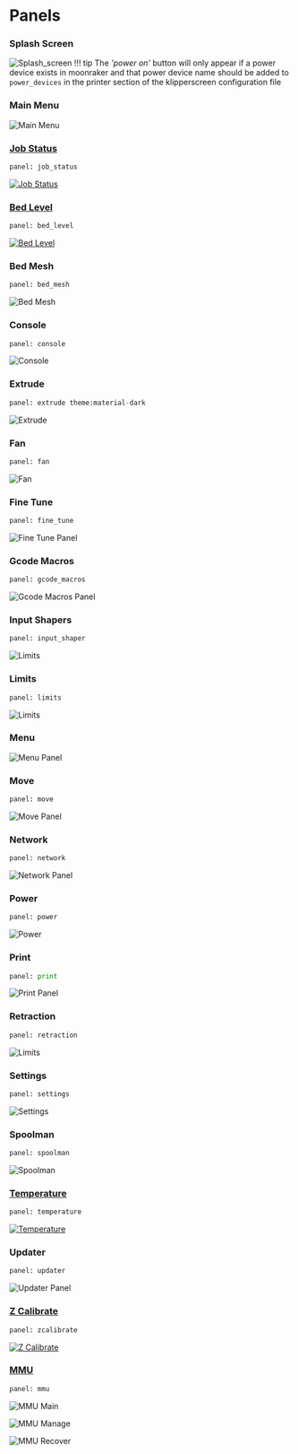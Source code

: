 # Panels

### Splash Screen
![Splash_screen](img/panels/splash_screen.png)
!!! tip
    The *'power on'* button will only appear if a power device exists in moonraker and that power device name
    should be added to `power_devices`  in the printer section of the klipperscreen configuration file

### Main Menu
![Main Menu](img/panels/main_panel.png)

### [Job Status](Panels/Job_status.md)
```py
panel: job_status
```
[![Job Status](img/panels/job_status.png)](Panels/Job_status.md)

### [Bed Level](Panels/Screws.md)
```py
panel: bed_level
```
[![Bed Level](img/panels/bed_level.png)](Panels/Screws.md)

### Bed Mesh
```py
panel: bed_mesh
```
![Bed Mesh](img/panels/bed_mesh.png)

### Console
```py
panel: console
```
![Console](img/panels/console.png)

### Extrude
```py
panel: extrude theme:material-dark
```
![Extrude](img/panels/extrude.png)

### Fan
```py
panel: fan
```
![Fan](img/panels/fan.png)

### Fine Tune
```py
panel: fine_tune
```
![Fine Tune Panel](img/panels/fine_tune.png)

### Gcode Macros
```py
panel: gcode_macros
```
![Gcode Macros Panel](img/panels/gcode_macros.png)

### Input Shapers
```py
panel: input_shaper
```
![Limits](img/panels/input_shaper.png)

### Limits
```py
panel: limits
```
![Limits](img/panels/limits.png)

### Menu
![Menu Panel](img/panels/menu.png)

### Move
```py
panel: move
```
![Move Panel](img/panels/move.png)

### Network
```py
panel: network
```
![Network Panel](img/panels/network.png)

### Power
```py
panel: power
```
![Power](img/panels/power.png)

### Print
```py
panel: print
```
![Print Panel](img/panels/print.png)

### Retraction
```py
panel: retraction
```
![Limits](img/panels/retraction.png)

### Settings
```py
panel: settings
```
![Settings](img/panels/settings.png)

### Spoolman
```py
panel: spoolman
```
![Spoolman](img/panels/spoolman.png)

### [Temperature](Panels/Temperature.md)
```py
panel: temperature
```
[![Temperature](img/panels/temperature.png)](Panels/Temperature.md)

### Updater
```py
panel: updater
```
![Updater Panel](img/panels/updater.png)

### [Z Calibrate](Panels/Zcalibrate.md)
```py
panel: zcalibrate
```
[![Z Calibrate](img/panels/zcalibrate.png)](Panels/Zcalibrate.md)

### [MMU](MMU.md)
```py
panel: mmu
```
![MMU Main](img/panels/mmu_main.png)

![MMU Manage](img/panels/mmu_manage.png)

![MMU Recover](img/panels/mmu_recover.png)


